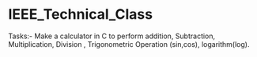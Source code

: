# IEEE_Technical_Class
Tasks:-
Make a calculator in C to perform addition, Subtraction, Multiplication, Division , Trigonometric Operation (sin,cos), logarithm(log).

